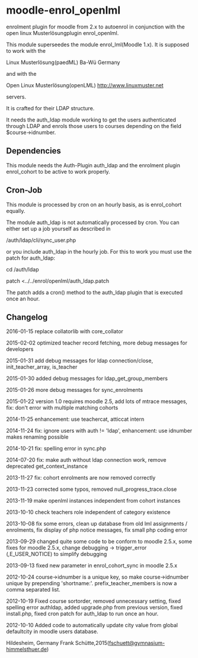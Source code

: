 moodle-enrol_openlml
====================

enrolment plugin for moodle from 2.x to autoenrol in
conjunction with the open linux Musterlösungplugin enrol_openlml.

This module superseedes the module enrol_lml(Moodle 1.x).
It is supposed to work with the

Linux Musterlösung(paedML) Ba-Wü Germany

and with the

Open Linux Musterlösung(openLML) http://www.linuxmuster.net

servers.

It is crafted for their LDAP structure.

It needs the auth_ldap module working to get the users authenticated
through LDAP and enrols those users to courses depending on the
field $course->idnumber.

Dependencies
------------
This module needs the Auth-Plugin auth_ldap and the enrolment plugin
enrol_cohort to be active to work properly.

Cron-Job
--------
This module is processed by cron on an hourly basis, as is enrol_cohort
equally.

The module auth_ldap is not automatically processed by cron. You can
either set up a job yourself as described in

/auth/ldap/cli/sync_user.php

or you include auth_ldap in the hourly job. For this to work you must
use the patch for auth_ldap:

cd <moodledir>/auth/ldap

patch <../../enrol/openlml/auth_ldap.patch

The patch adds a cron() method to the auth_ldap plugin that is
executed once an hour.

Changelog
---------
2016-01-15 replace collatorlib with core_collator

2015-02-02 optimized teacher record fetching, more debug messages for developers

2015-01-31 add debug messages for ldap connection/close, init_teacher_array, is_teacher

2015-01-30 added debug messages for ldap_get_group_members

2015-01-26 more debug messages for sync_enrolments

2015-01-22 version 1.0 requires moodle 2.5, add lots of mtrace messages, 
fix: don't error with multiple matching cohorts

2014-11-25 enhancement: use teachercat, atticcat intern

2014-11-24 fix: ignore users with auth != 'ldap', 
enhancement: use idnumber makes renaming possible

2014-10-21 fix: spelling error in sync.php

2014-07-20 fix: make auth without ldap connection work, 
remove deprecated get_context_instance

2013-11-27 fix: cohort enrolments are now removed correctly

2013-11-23 corrected some typos, removed null_progress_trace.close

2013-11-19 make openlml instances independent from cohort instances

2013-10-10 check teachers role independent of category existence

2013-10-08 fix some errors, clean up database from old lml assignments / enrolments, 
fix display of php notice messages, fix small php coding error

2013-09-29 changed quite some code to be conform to moodle 2.5.x, some fixes for moodle 2.5.x, 
change debugging -> trigger_error (,E_USER_NOTICE) to simplify debugging

2013-09-13 fixed new parameter in enrol_cohort_sync in moodle 2.5.x

2012-10-24 course->idnumber is a unique key, so make course->idnumber unique by prepending 'shortname:'.
prefix_teacher_members is now a comma separated list.

2012-10-19 Fixed course sortorder, removed unnecessary setting, fixed spelling error authldap,
added upgrade.php from previous version, fixed install.php,
fixed cron patch for auth_ldap to run once an hour.

2012-10-10 Added code to automatically update city value from global defaultcity
in moodle users database.

Hildesheim, Germany
Frank Schütte,2015(fschuett@gymnasium-himmelsthuer.de)
